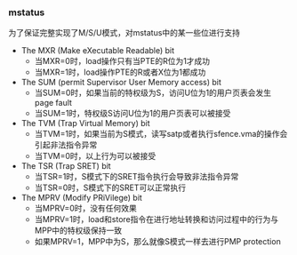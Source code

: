 ### mstatus

为了保证完整实现了M/S/U模式，对mstatus中的某一些位进行支持

+ The MXR (Make eXecutable Readable) bit
  + 当MXR=0时，load操作只有当PTE的R位为1才成功
  + 当MXR=1时，load操作PTE的R或者X位为1都成功
+ The SUM (permit Supervisor User Memory access) bit
  + 当SUM=0时，如果当前的特权级为S，访问U位为1的用户页表会发生page fault
  + 当SUM=1时，特权级S访问U位为1的用户页表可以被接受
+ The TVM (Trap Virtual Memory) bit
  + 当TVM=1时，如果当前为S模式，读写satp或者执行sfence.vma的操作会引起非法指令异常
  + 当TVM=0时，以上行为可以被接受
+ The TSR (Trap SRET) bit
  + 当TSR=1时，S模式下的SRET指令执行会导致非法指令异常
  + 当TSR=0时，S模式下的SRET可以正常执行
+ The MPRV (Modify PRiVilege) bit
  + 当MPRV=0时，没有任何效果
  + 当MPRV=1时，load和store指令在进行地址转换和访问过程中的行为与MPP中的特权级保持一致
  + 如果MPRV=1，MPP中为S，那么就像S模式一样去进行PMP protection